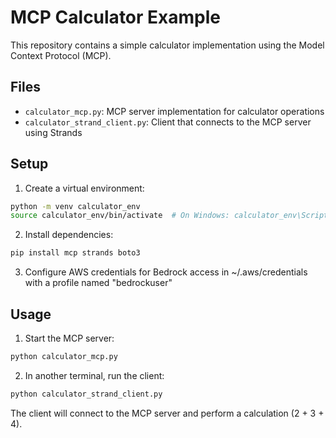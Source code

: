 # MCP Calculator Example

This repository contains a simple calculator implementation using the Model Context Protocol (MCP).

## Files

- `calculator_mcp.py`: MCP server implementation for calculator operations
- `calculator_strand_client.py`: Client that connects to the MCP server using Strands

## Setup

1. Create a virtual environment:
```bash
python -m venv calculator_env
source calculator_env/bin/activate  # On Windows: calculator_env\Scripts\activate
```

2. Install dependencies:
```bash
pip install mcp strands boto3
```

3. Configure AWS credentials for Bedrock access in ~/.aws/credentials with a profile named "bedrockuser"

## Usage

1. Start the MCP server:
```bash
python calculator_mcp.py
```

2. In another terminal, run the client:
```bash
python calculator_strand_client.py
```

The client will connect to the MCP server and perform a calculation (2 + 3 + 4).
